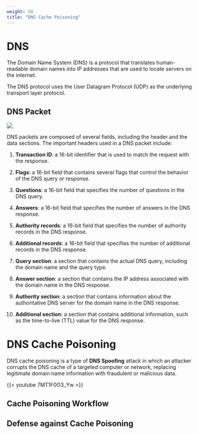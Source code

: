 ```yaml
---
weight: 50
title: "DNS Cache Poisoning"
---
```


# DNS

The Domain Name System (DNS) is a protocol that translates human-readable domain names into IP addresses that are used to locate servers on the internet.

The DNS protocol uses the User Datagram Protocol (UDP) as the underlying transport layer protocol.

## DNS Packet

![](/images/20230220145125.png)

DNS packets are composed of several fields, including the header and the data sections. The important headers used in a DNS packet include:

1. **Transaction ID**: a 16-bit identifier that is used to match the request with the response.

2. **Flags**: a 16-bit field that contains several flags that control the behavior of the DNS query or response.

3. **Questions**: a 16-bit field that specifies the number of questions in the DNS query.

4. **Answers**: a 16-bit field that specifies the number of answers in the DNS response.

5. **Authority records**: a 16-bit field that specifies the number of authority records in the DNS response.

6. **Additional records**: a 16-bit field that specifies the number of additional records in the DNS response.

7. **Query section**: a section that contains the actual DNS query, including the domain name and the query type.

8. **Answer section**: a section that contains the IP address associated with the domain name in the DNS response.

9. **Authority section**: a section that contains information about the authoritative DNS server for the domain name in the DNS response.

10. **Additional section**: a section that contains additional information, such as the time-to-live (TTL) value for the DNS response.

# DNS Cache Poisoning

DNS cache poisoning is a type of **DNS Spoofing** attack in which an attacker corrupts the DNS cache of a targeted computer or network, replacing legitimate domain name information with fraudulent or malicious data.

{{< youtube 7MT1F0O3_Yw >}}

## Cache Poisoning Workflow

## Defense against Cache Poisoning
